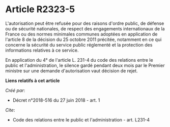 # Article R2323-5

L'autorisation peut être refusée pour des raisons d'ordre public, de défense ou de sécurité nationales, de respect des
engagements internationaux de la France ou des normes minimales communes adoptées en application de l'article 8 de la
décision du 25 octobre 2011 précitée, notamment en ce qui concerne la sécurité du service public réglementé et la protection
des informations relatives à ce service.

En application du 4° de l'article L. 231-4 du code des relations entre le public et l'administration, le silence gardé
pendant deux mois par le Premier ministre sur une demande d'autorisation vaut décision de rejet.

**Liens relatifs à cet article**

_Créé par_:

  - Décret n°2018-516 du 27 juin 2018 - art. 1

_Cite_:

  - Code des relations entre le public et l'administration - art. L231-4
